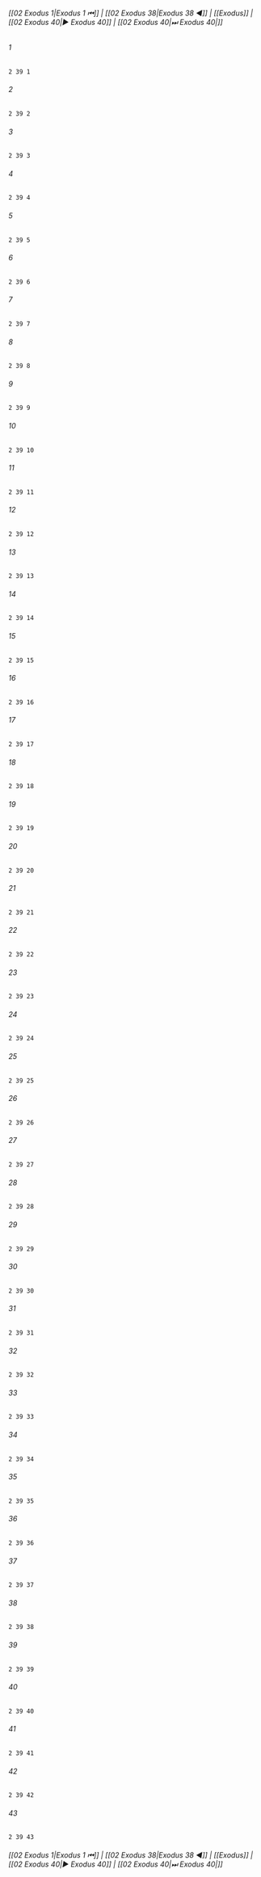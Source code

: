 
###### [[02 Exodus 1|Exodus 1 ⏮]] | [[02 Exodus 38|Exodus 38 ◀]] | [[Exodus]] | [[02 Exodus 40|▶ Exodus 40]] | [[02 Exodus 40|⏭ Exodus 40|]]

###### 1
``` verse
2 39 1 
```
###### 2
``` verse
2 39 2 
```
###### 3
``` verse
2 39 3 
```
###### 4
``` verse
2 39 4 
```
###### 5
``` verse
2 39 5 
```
###### 6
``` verse
2 39 6 
```
###### 7
``` verse
2 39 7 
```
###### 8
``` verse
2 39 8 
```
###### 9
``` verse
2 39 9 
```
###### 10
``` verse
2 39 10 
```
###### 11
``` verse
2 39 11 
```
###### 12
``` verse
2 39 12 
```
###### 13
``` verse
2 39 13 
```
###### 14
``` verse
2 39 14 
```
###### 15
``` verse
2 39 15 
```
###### 16
``` verse
2 39 16 
```
###### 17
``` verse
2 39 17 
```
###### 18
``` verse
2 39 18 
```
###### 19
``` verse
2 39 19 
```
###### 20
``` verse
2 39 20 
```
###### 21
``` verse
2 39 21 
```
###### 22
``` verse
2 39 22 
```
###### 23
``` verse
2 39 23 
```
###### 24
``` verse
2 39 24 
```
###### 25
``` verse
2 39 25 
```
###### 26
``` verse
2 39 26 
```
###### 27
``` verse
2 39 27 
```
###### 28
``` verse
2 39 28 
```
###### 29
``` verse
2 39 29 
```
###### 30
``` verse
2 39 30 
```
###### 31
``` verse
2 39 31 
```
###### 32
``` verse
2 39 32 
```
###### 33
``` verse
2 39 33 
```
###### 34
``` verse
2 39 34 
```
###### 35
``` verse
2 39 35 
```
###### 36
``` verse
2 39 36 
```
###### 37
``` verse
2 39 37 
```
###### 38
``` verse
2 39 38 
```
###### 39
``` verse
2 39 39 
```
###### 40
``` verse
2 39 40 
```
###### 41
``` verse
2 39 41 
```
###### 42
``` verse
2 39 42 
```
###### 43
``` verse
2 39 43 
```

###### [[02 Exodus 1|Exodus 1 ⏮]] | [[02 Exodus 38|Exodus 38 ◀]] | [[Exodus]] | [[02 Exodus 40|▶ Exodus 40]] | [[02 Exodus 40|⏭ Exodus 40|]]

